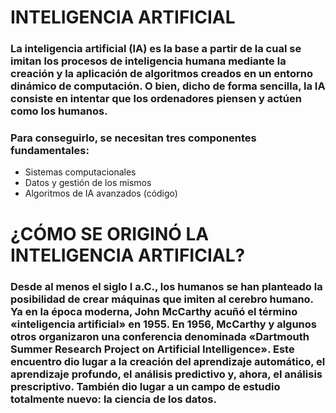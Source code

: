 # INTELIGENCIA ARTIFICIAL
### La inteligencia artificial (IA) es la base a partir de la cual se imitan los procesos de inteligencia humana mediante la creación y la aplicación de algoritmos creados en un entorno dinámico de computación. O bien, dicho de forma sencilla, la IA consiste en intentar que los ordenadores piensen y actúen como los humanos.
### Para conseguirlo, se necesitan tres componentes fundamentales:

- Sistemas computacionales
- Datos y gestión de los mismos
- Algoritmos de IA avanzados (código)

# ¿CÓMO SE ORIGINÓ LA INTELIGENCIA ARTIFICIAL?

### Desde al menos el siglo I a.C., los humanos se han planteado la posibilidad de crear máquinas que imiten al cerebro humano. Ya en la época moderna, John McCarthy acuñó el término «inteligencia artificial» en 1955. En 1956, McCarthy y algunos otros organizaron una conferencia denominada «Dartmouth Summer Research Project on Artificial Intelligence». Este encuentro dio lugar a la creación del aprendizaje automático, el aprendizaje profundo, el análisis predictivo y, ahora, el análisis prescriptivo. También dio lugar a un campo de estudio totalmente nuevo: la ciencia de los datos.
